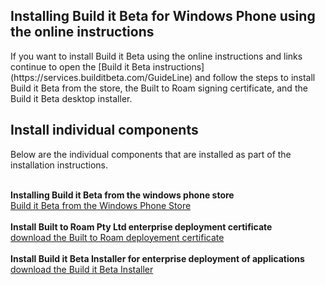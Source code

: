 <h2>Installing Build it Beta for Windows Phone using the online instructions</h2>
If you want to install Build it Beta using the online instructions and links continue to open the [Build it Beta instructions](https://services.builditbeta.com/GuideLine) and follow the steps to install Build it Beta from the store, the Built to Roam signing certificate, and the Build it Beta desktop installer. 


<h2>Install individual components</h2>
Below are the individual components that are installed as part of the installation instructions.
<br><br>

<b> Installing Build it Beta from the windows phone store </b><br>
[Build it Beta from the Windows Phone Store](zune:navigate?appid=52cd5fbf-b7a2-4888-a008-3b09f98e2ff8)
<br><br>
**Install Built to Roam Pty Ltd enterprise deployment certificate**<br>
[download the Built to Roam deployement certificate](http://data.builditbeta.com/resources/BuildItBetaCertificateInstaller.msi)
<br><br>
**Install Build it Beta Installer for enterprise deployment of applications**<br>
[download the Build it Beta Installer](http://data.builditbeta.com/wininstaller/setup.exe)




